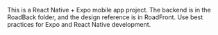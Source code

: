 <!-- Use this file to provide workspace-specific custom instructions to Copilot. For more details, visit https://code.visualstudio.com/docs/copilot/copilot-customization#_use-a-githubcopilotinstructionsmd-file -->

This is a React Native + Expo mobile app project. The backend is in the RoadBack folder, and the design reference is in RoadFront. Use best practices for Expo and React Native development.

